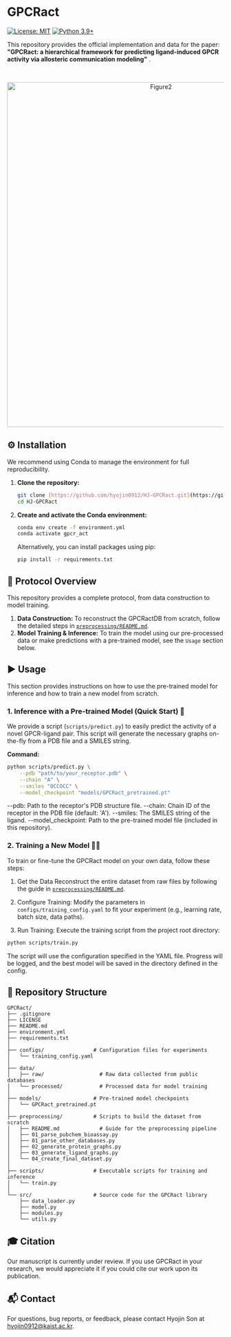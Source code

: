 # GPCRact

[![License: MIT](https://img.shields.io/badge/License-MIT-yellow.svg)](https://opensource.org/licenses/MIT)
[![Python 3.9+](https://img.shields.io/badge/python-3.9+-blue.svg)](https://www.python.org/downloads/release/python-390/)

This repository provides the official implementation and data for the paper: **"GPCRact: a hierarchical framework for predicting ligand-induced GPCR activity via allosteric communication modeling"** .


<br>
<p align="center">
 <img width="700" height="800" alt="Figure2" src="https://github.com/user-attachments/assets/8a06699a-bb01-4d01-923b-58bef0beb99a" />
</p>

## ⚙️ Installation 

We recommend using Conda to manage the environment for full reproducibility.

1.  **Clone the repository:**
    ```bash
    git clone [https://github.com/hyojin0912/HJ-GPCRact.git](https://github.com/hyojin0912/HJ-GPCRact.git)
    cd HJ-GPCRact
    ```

2.  **Create and activate the Conda environment:**
    ```bash
    conda env create -f environment.yml
    conda activate gpcr_act
    ```
    Alternatively, you can install packages using pip:
    ```bash
    pip install -r requirements.txt
    ```

## 🔬 Protocol Overview 

This repository provides a complete protocol, from data construction to model training.

1.  **Data Construction:** To reconstruct the GPCRactDB from scratch, follow the detailed steps in [`preprocessing/README.md`](preprocessing/README.md).
2.  **Model Training & Inference:** To train the model using our pre-processed data or make predictions with a pre-trained model, see the `Usage` section below.


## ▶️ Usage 

This section provides instructions on how to use the pre-trained model for inference and how to train a new model from scratch.

### 1. Inference with a Pre-trained Model (Quick Start) 🚀

We provide a script (`scripts/predict.py`) to easily predict the activity of a novel GPCR-ligand pair. This script will generate the necessary graphs on-the-fly from a PDB file and a SMILES string.

**Command:**
```bash
python scripts/predict.py \
    --pdb "path/to/your_receptor.pdb" \
    --chain "A" \
    --smiles "OCCOCC" \
    --model_checkpoint "models/GPCRact_pretrained.pt"
```
--pdb: Path to the receptor's PDB structure file.
--chain: Chain ID of the receptor in the PDB file (default: 'A').
--smiles: The SMILES string of the ligand.
--model_checkpoint: Path to the pre-trained model file (included in this repository).

### 2. Training a New Model 🏋️‍♂️

To train or fine-tune the GPCRact model on your own data, follow these steps:

1. Get the Data
Reconstruct the entire dataset from raw files by following the guide in [`preprocessing/README.md`](preprocessing/README.md).

2. Configure Training:
Modify the parameters in `configs/training_config.yaml` to fit your experiment (e.g., learning rate, batch size, data paths).

3. Run Training:
Execute the training script from the project root directory:
```bash
python scripts/train.py
```
The script will use the configuration specified in the YAML file. Progress will be logged, and the best model will be saved in the directory defined in the config.


## 📁 Repository Structure
```plaintext
GPCRact/
├── .gitignore
├── LICENSE
├── README.md
├── environment.yml
├── requirements.txt
│
├── configs/                # Configuration files for experiments
│   └── training_config.yaml
│
├── data/
│   ├── raw/                  # Raw data collected from public databases
│   └── processed/            # Processed data for model training
│
├── models/                 # Pre-trained model checkpoints
│   └── GPCRact_pretrained.pt
│
├── preprocessing/          # Scripts to build the dataset from scratch
│   ├── README.md             # Guide for the preprocessing pipeline
│   ├── 01_parse_pubchem_bioassay.py 
│   ├── 01_parse_other_databases.py
│   ├── 02_generate_protein_graphs.py
│   ├── 03_generate_ligand_graphs.py
│   └── 04_create_final_dataset.py
│
├── scripts/                # Executable scripts for training and inference
│   └── train.py
│
└── src/                    # Source code for the GPCRact library
    ├── data_loader.py
    ├── model.py
    ├── modules.py
    └── utils.py
```

## 🎓 Citation
Our manuscript is currently under review. If you use GPCRact in your research, we would appreciate it if you could cite our work upon its publication. 


## 📬 Contact
For questions, bug reports, or feedback, please contact Hyojin Son at hyojin0912@kaist.ac.kr.
